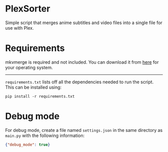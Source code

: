 # PlexSorter

Simple script that merges anime subtitles and video files into a single file for use with Plex. 

# Requirements

mkvmerge is required and not included. You can download it from [here](https://mkvtoolnix.download/downloads.html) for your operating system.

---

`requirements.txt` lists off all the dependencies needed to run the script. This can be installed using:
```
pip install -r requirements.txt
```
# Debug mode

For debug mode, create a file named `settings.json` in the same directory as `main.py` with the following information:
```json
{"debug_mode": true}
```
